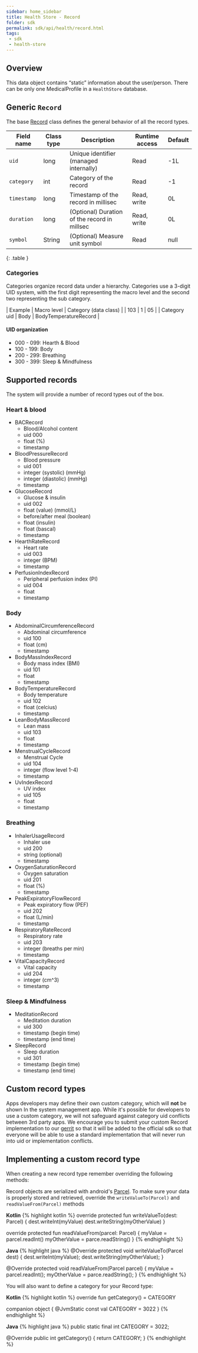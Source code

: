 ```yaml
---
sidebar: home_sidebar
title: Health Store - Record
folder: sdk
permalink: sdk/api/health/record.html
tags:
 - sdk
 - health-store
---
```

## Overview

This data object contains “static” information about the user/person.
There can be only one MedicalProfile in a `HealthStore` database.

## Generic `Record`

The base [Record]() class defines the general behavior of all the record types.

| Field name  | Class type | Description                                  | Runtime access | Default |
|-------------|------------|----------------------------------------------|----------------|---------|
| `uid`       | long       | Unique identifier (managed internally)       | Read           | -1L     |
| `category`  | int        | Category of the record                       | Read           | -1      |
| `timestamp` | long       | Timestamp of the record in millisec          | Read, write    | 0L      |
| `duration`  | long       | (Optional) Duration of the record in millsec | Read, write    | 0L      |
| `symbol`    | String     | (Optional) Measure unit symbol               | Read           | null    |
{: .table }

### Categories

Categories organize record data under a hierarchy. Categories use a 3-digit UID
system, with the first digit representing the macro level and the second two
representing the sub category.

| Example      | Macro level | Category (data class) |
| 103          | 1           | 05                    |
| Category uid | Body        | BodyTemperatureRecord |


#### UID organization

* 000 - 099: Hearth & Blood
* 100 - 199: Body
* 200 - 299: Breathing
* 300 - 399: Sleep & Mindfulness

## Supported records

The system will provide a number of record types out of the box.

### Heart & blood

* BACRecord
    * Blood/Alcohol content
    * uid 000
    * float (%)
    * timestamp
* BloodPressureRecord
    * Blood pressure
    * uid 001
    * integer (systolic) (mmHg)
    * integer (diastolic) (mmHg)
    * timestamp
* GlucoseRecord
    * Glucose & insulin
    * uid 002
    * float (value) (mmol/L)
    * before/after meal (boolean)
    * float (insulin)
    * float (bascal)
    * timestamp
* HearthRateRecord
    * Heart rate
    * uid 003
    * integer (BPM)
    * timestamp
* PerfusionIndexRecord
    * Peripheral perfusion index (PI)
    * uid 004
    * float
    * timestamp

### Body

* AbdominalCircumferenceRecord
    * Abdominal circumference
    * uid 100
    * float (cm)
    * timestamp
* BodyMassIndexRecord
    * Body mass index (BMI)
    * uid 101
    * float
    * timestamp
* BodyTemperatureRecord
    * Body temperature
    * uid 102
    * float (celcius)
    * timestamp
* LeanBodyMassRecord
    * Lean mass
    * uid 103
    * float
    * timestamp
* MenstrualCycleRecord
    * Menstrual Cycle
    * uid 104
    * integer (flow level 1-4)
    * timestamp
* UvIndexRecord
    * UV index
    * uid 105
    * float
    * timestamp

### Breathing

* InhalerUsageRecord
    * Inhaler use
    * uid 200
    * string (optional)
    * timestamp
* OxygenSaturationRecord
    * Oxygen saturation
    * uid 201
    * float (%)
    * timestamp
* PeakExpiratoryFlowRecord
    * Peak expiratory flow (PEF)
    * uid 202
    * float (L/min)
    * timestamp
* RespiratoryRateRecord
    * Respiratory rate
    * uid 203
    * integer (breaths per min)
    * timestamp
* VitalCapacityRecord
    * Vital capacity
    * uid 204
    * integer (cm^3)
    * timestamp

### Sleep & Mindfulness

* MeditationRecord
    * Meditation duration
    * uid 300
    * timestamp (begin time)
    * timestamp (end time)
* SleepRecord
    * Sleep duration
    * uid 301
    * timestamp (begin time)
    * timestamp (end time)


## Custom record types

Apps developers may define their own custom category, which will **not** be shown
In the system management app. While it's possible for developers to
use a custom category, we will not safeguard against category uid
conflicts between 3rd party apps. We encourage you to submit your
custom Record implementation to our [gerrit](https://review.lineageos.org)
so that it will be added to the official sdk so that everyone will be able
to use a standard implementation that will never run into uid or implementation
conflicts.


## Implementing a custom record type

When creating a new record type remember overriding the following methods:

Record objects are serialized with android's
[Parcel](https://developer.android.com/reference/android/os/Parcel.html).
To make sure your data is properly stored and retrieved, override
the `writeValueTo(Parcel)` and `readValueFrom(Parcel)` methods

**Kotlin**
{% highlight kotlin %}
override protected fun writeValueTo(dest: Parcel) {
    dest.writeInt(myValue)
    dest.writeString(myOtherValue)
}

override protected fun readValueFrom(parcel: Parcel) {
    myValue = parcel.readInt()
    myOtherValue = parce.readString()
}
{% endhighlight %}

**Java**
{% highlight java %}
@Override
protected void writeValueTo(Parcel dest) {
    dest.writeInt(myValue);
    dest.writeString(myOtherValue);
}

@Override
protected void readValueFrom(Parcel parcel) {
    myValue = parcel.readInt();
    myOtherValue = parce.readString();
}
{% endhighlight %}

You will also want to define a category for your Record type:

**Kotlin**
{% highlight kotlin %}
override fun getCategory() = CATEGORY

companion object {
    @JvmStatic
    const val CATEGORY = 3022
}
{% endhighlight %}

**Java**
{% highlight java %}
public static final int CATEGORY = 3022;

@Override
public int getCategory() {
    return CATEGORY;
}
{% endhighlight %}
